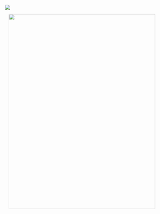 ![](https://github.com/RishikeshDhayarkar/cs224n/blob/master/a5/git_pics/h_1_2_768x768.png)

<p align="center">
  <img height="640" width="480" src="https://github.com/RishikeshDhayarkar/cs224n/blob/master/a5/git_pics/h_1_2_768x768.png">
</p>
